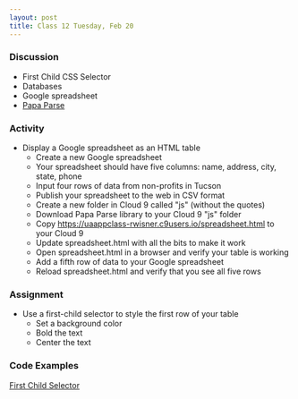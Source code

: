```yaml
---
layout: post
title: Class 12 Tuesday, Feb 20
---
```


### Discussion

* First Child CSS Selector
* Databases
* Google spreadsheet
* [Papa Parse](https://www.papaparse.com/)

### Activity

* Display a Google spreadsheet as an HTML table
  * Create a new Google spreadsheet
  * Your spreadsheet should have five columns: name, address, city, state, phone
  * Input four rows of data from non-profits in Tucson
  * Publish your spreadsheet to the web in CSV format
  * Create a new folder in Cloud 9 called "js" (without the quotes)
  * Download Papa Parse library to your Cloud 9 "js" folder
  * Copy https://uaappclass-rwisner.c9users.io/spreadsheet.html to your Cloud 9
  * Update spreadsheet.html with all the bits to make it work
  * Open spreadsheet.html in a browser and verify your table is working
  * Add a fifth row of data to your Google spreadsheet
  * Reload spreadsheet.html and verify that you see all five rows

### Assignment

* Use a first-child selector to style the first row of your table
  * Set a background color
  * Bold the text
  * Center the text

### Code Examples

[First Child Selector](https://www.w3schools.com/cssref/sel_firstchild.asp)
